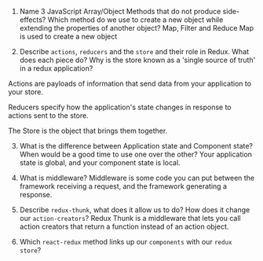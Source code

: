 1.  Name 3 JavaScript Array/Object Methods that do not produce side-effects? Which method do we use to create a new object while extending the properties of another object? Map, Filter and Reduce  Map is used to create
a new object


2.  Describe `actions`, `reducers` and the `store` and their role in Redux. What does each piece do? Why is the store known as a 'single source of truth' in a redux application?

Actions are payloads of information that send data from your application to your store.

Reducers specify how the application's state changes in response to actions sent to the store.

The Store is the object that brings them together.



3.  What is the difference between Application state and Component state? When would be a good time to use one over the other?
Your application state is global, and your component state is local. 


4.  What is middleware?
Middleware is some code you can put between the framework receiving a request, and the framework generating a response.

5.  Describe `redux-thunk`, what does it allow us to do? How does it change our `action-creators`?
Redux Thunk is a middleware that lets you call action creators that return a function instead of an action object. 


6.  Which `react-redux` method links up our `components` with our `redux store`?
